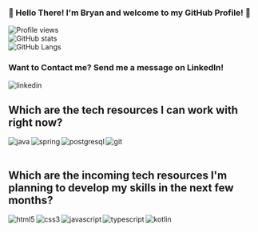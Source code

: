 ### 🧙‍ Hello There! I'm Bryan and welcome to my GitHub Profile! 🧙‍
![Profile views](https://gpvc.arturio.dev/devGalaxyUGC)  
![GitHub stats](https://github-readme-stats.vercel.app/api?username=devGalaxyUGC&show_icons=true&theme=github_dark)  
![GitHub Langs](https://github-readme-stats.vercel.app/api/top-langs/?username=devGalaxyUGC&theme=github_dark)
<br>
<h3> Want to Contact me? Send me a message on LinkedIn! </h3><img src='https://img.shields.io/badge/LinkedIn-0077B5?style=for-the-badge&logo=linkedin&logoColor=white' alt='linkedin'>

 <h2> Which are the tech resources I can work with right now? </h2>                                        
<img align="left" src='https://img.shields.io/badge/Java-ED8B00?style=for-the-badge&logo=java&logoColor=white' alt='java'>
<img align="left" src='https://img.shields.io/badge/Spring-6DB33F?style=for-the-badge&logo=spring&logoColor=white' alt='spring'>
<img align="left" src='https://img.shields.io/badge/PostgreSQL-316192?style=for-the-badge&logo=postgresql&logoColor=white' alt='postgresql'>
<img align="left" src='https://img.shields.io/badge/GIT-E44C30?style=for-the-badge&logo=git&logoColor=white' alt='git'>
  
  <br>
  <br>
 <h2> Which are the incoming tech resources I'm planning to develop my skills in the next few months? </h2>  
   
   <img align="left" src='https://img.shields.io/badge/HTML5-E34F26?style=for-the-badge&logo=html5&logoColor=white' alt='html5'>
   <img align="left" src='https://img.shields.io/badge/CSS3-1572B6?style=for-the-badge&logo=css3&logoColor=white' alt='css3'>
   <img align="left" src='https://img.shields.io/badge/JavaScript-F7DF1E?style=for-the-badge&logo=javascript&logoColor=black' alt='javascript'>
   <img align="left" src='https://img.shields.io/badge/TypeScript-007ACC?style=for-the-badge&logo=typescript&logoColor=white' alt='typescript'>
   <img align="left" src='https://img.shields.io/badge/Kotlin-0095D5?&style=for-the-badge&logo=kotlin&logoColor=white' alt='kotlin'>
   
